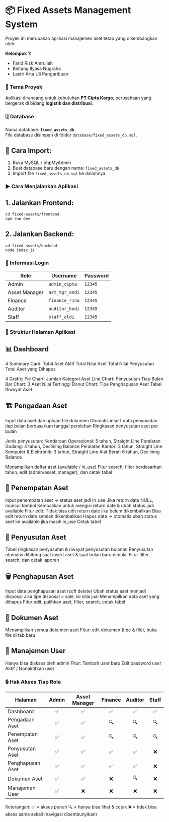 # 📦 Fixed Assets Management System

Proyek ini merupakan aplikasi manajemen aset tetap yang dikembangkan oleh:

**Kelompok 1:**
- Farid Rizk Amrullah  
- Bintang Ilyasa Nugraha  
- Lastri Arta Uli Pangaribuan

### 🏢 Tema Proyek
Aplikasi dirancang untuk kebutuhan **PT Cipta Kargo**, perusahaan yang bergerak di bidang **logistik dan distribusi**.

### 🗄️ Database
Nama database: **`fixed_assets_db`**  
File database disimpan di folder `database/fixed_assets_db.sql`.

## 🎯 Cara Import:
1. Buka MySQL / phpMyAdmin
2. Buat database baru dengan nama: `fixed_assets_db`
3. Import file `fixed_assets_db.sql` ke dalamnya

### ▶️ Cara Menjalankan Aplikasi

## 1. Jalankan **Frontend**:
```
cd fixed-assets/frontend
npm run dev
```

## 2. Jalankan **Backend**:
```
cd fixed-assets/backend
node index.js
```

### 🔐 Informasi Login
| Role          | Username       | Password |
| ------------- | -------------- | -------- |
| Admin         | `admin_cipta`  | `12345`  |
| Asset Manager | `ast_mgr_andi` | `12345`  |
| Finance       | `finance_rina` | `12345`  |
| Auditor       | `auditor_budi` | `12345`  |
| Staff         | `staff_aldi`   | `12345`  |

### 🧭 Struktur Halaman Aplikasi
## 📊 Dashboard
4 Summary Card:
Total Aset Aktif
Total Nilai Aset
Total Nilai Penyusutan
Total Aset yang Dihapus

4 Grafik:
Pie Chart: Jumlah Kategori Aset
Line Chart: Penyusutan Tiap Bulan
Bar Chart: 3 Aset Nilai Tertinggi
Donut Chart: Tipe Penghapusan Aset
Tabel Riwayat Aset

## 🏗️ Pengadaan Aset
Input data aset dan upload file dokumen
Otomatis insert data penyusutan tiap bulan berdasarkan tanggal perolehan
Ringkasan penyusutan aset per bulan

Jenis penyusutan:
Kendaraan Operasional: 5 tahun, Straight Line
Peralatan Gudang: 4 tahun, Declining Balance
Peralatan Kantor: 3 tahun, Straight Line
Komputer & Elektronik: 3 tahun, Straight Line
Alat Berat: 6 tahun, Declining Balance

Menampilkan daftar aset (available / in_use)
Fitur search, filter berdasarkan tahun, edit (admin/asset_manager), dan cetak tabel

## 🧾 Penempatan Aset
Input penempatan aset → status aset jadi in_use
Jika return date NULL, muncul tombol Kembalikan untuk mengisi return date & ubah status jadi available
Fitur edit:
Tidak bisa edit return date jika belum dikembalikan
Bisa edit return date setelah dikembalikan
Hapus data → otomatis ubah status aset ke available jika masih in_use
Cetak tabel

## 🧮 Penyusutan Aset
Tabel ringkasan penyusutan & riwayat penyusutan bulanan
Penyusutan otomatis dihitung saat insert aset & saat bulan baru dimulai
Fitur filter, search, dan cetak laporan

## 🗑️ Penghapusan Aset
Input data penghapusan aset (soft delete)
Ubah status aset menjadi disposal
Jika tipe disposal = sale, isi nilai jual
Menampilkan data aset yang dihapus
Fitur edit, pulihkan aset, filter, search, cetak tabel

## 📂 Dokumen Aset
Menampilkan semua dokumen aset
Fitur: edit dokumen (tipe & file), buka file di tab baru

## 👤 Manajemen User
Hanya bisa diakses oleh admin
Fitur:
Tambah user baru
Edit password user
Aktif / Nonaktifkan user

### 🔒 Hak Akses Tiap Role
| Halaman          | Admin | Asset Manager | Finance | Auditor | Staff |
| ---------------- | :---: | :-----------: | :-----: | :-----: | :---: |
| Dashboard        |   ✅   |       ✅       |    ✅    |    ✅    |   ✅   |
| Pengadaan Aset   |   ✅   |       ✅       |    🔍   |    🔍   |   🔍  |
| Penempatan Aset  |   ✅   |       ✅       |    🔍   |    🔍   |   🔍  |
| Penyusutan Aset  |   ✅   |       ✅       |    ✅    |    ✅    |   ❌   |
| Penghapusan Aset |   ✅   |       ✅       |    ✅    |    ✅    |   ❌   |
| Dokumen Aset     |   ✅   |       ✅       |    ❌    |    🔍   |   ❌   |
| Manajemen User   |   ✅   |       ❌       |    ❌    |    ❌    |   ❌   |
Keterangan:
✅ = akses penuh
🔍 = hanya bisa lihat & cetak
❌ = tidak bisa akses sama sekali (navigasi disembunyikan)
